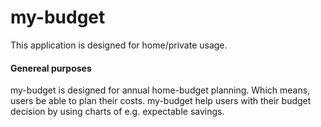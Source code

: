 # my-budget

This application is designed for home/private usage. 

#### Genereal purposes
my-budget is designed for annual home-budget planning. Which means, users be able to plan their costs. my-budget
help users with their budget decision by using charts of e.g. expectable savings.  
